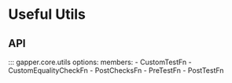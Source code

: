 # Useful Utils

## API
::: gapper.core.utils
    options:
        members:
            - CustomTestFn
            - CustomEqualityCheckFn
            - PostChecksFn
            - PreTestFn
            - PostTestFn